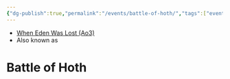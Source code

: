 ```yaml
---
{"dg-publish":true,"permalink":"/events/battle-of-hoth/","tags":["event","unfinished"],"dgHomeLink":false}
---
```


- [When Eden Was Lost (Ao3)](https://archiveofourown.org/works/19334440/chapters/45992584)
- Also known as 

# Battle of Hoth
